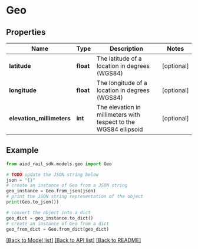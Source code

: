 # Geo


## Properties

Name | Type | Description | Notes
------------ | ------------- | ------------- | -------------
**latitude** | **float** | The latitude of a location in degrees (WGS84) | [optional] 
**longitude** | **float** | The longitude of a location in degrees (WGS84) | [optional] 
**elevation_millimeters** | **int** | The elevation in millimeters with tespect to the WGS84 ellipsoid | [optional] 

## Example

```python
from aiod_rail_sdk.models.geo import Geo

# TODO update the JSON string below
json = "{}"
# create an instance of Geo from a JSON string
geo_instance = Geo.from_json(json)
# print the JSON string representation of the object
print(Geo.to_json())

# convert the object into a dict
geo_dict = geo_instance.to_dict()
# create an instance of Geo from a dict
geo_from_dict = Geo.from_dict(geo_dict)
```
[[Back to Model list]](../README.md#documentation-for-models) [[Back to API list]](../README.md#documentation-for-api-endpoints) [[Back to README]](../README.md)


